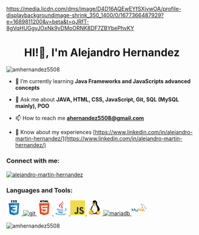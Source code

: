 <img>https://media.licdn.com/dms/image/D4D16AQEwEYfSXjvwOA/profile-displaybackgroundimage-shrink_350_1400/0/1677366487929?e=1689811200&v=beta&t=qJRfT-8gVqHUGgyJOxNk9vDMoORNK8DF7ZBYbePhvKY</img>

<h1 align="center">HI!👋, I'm Alejandro Hernandez</h1>

<p align="left"> <img src="https://komarev.com/ghpvc/?username=amhernandez5508&label=Profile%20views&color=ff00ff&style=flat" alt="amhernandez5508" /> </p>


- 🌱 I’m currently learning **Java Frameworks and JavaScripts advanced concepts**

- 💬 Ask me about **JAVA, HTML, CSS, JavaScript, Git, SQL (MySQL mainly), POO**

- 📫 How to reach me **ahernandez5508@gmail.com**

- 📄 Know about my experiences [https://www.linkedin.com/in/alejandro-martin-hernandez/](https://www.linkedin.com/in/alejandro-martin-hernandez/)

<h3 align="left">Connect with me:</h3>
<p align="left">
<a href="https://linkedin.com/in/alejandro-martin-hernandez" target="blank"><img align="center" src="https://raw.githubusercontent.com/rahuldkjain/github-profile-readme-generator/master/src/images/icons/Social/linked-in-alt.svg" alt="alejandro-martin-hernandez" height="30" width="40" /></a>
</p>

<h3 align="left">Languages and Tools:</h3>
<p align="left"> <a href="https://www.w3schools.com/css/" target="_blank" rel="noreferrer"> <img src="https://raw.githubusercontent.com/devicons/devicon/master/icons/css3/css3-original-wordmark.svg" alt="css3" width="40" height="40"/> </a> <a href="https://git-scm.com/" target="_blank" rel="noreferrer"> <img src="https://www.vectorlogo.zone/logos/git-scm/git-scm-icon.svg" alt="git" width="40" height="40"/> </a> <a href="https://www.w3.org/html/" target="_blank" rel="noreferrer"> <img src="https://raw.githubusercontent.com/devicons/devicon/master/icons/html5/html5-original-wordmark.svg" alt="html5" width="40" height="40"/> </a> <a href="https://www.java.com" target="_blank" rel="noreferrer"> <img src="https://raw.githubusercontent.com/devicons/devicon/master/icons/java/java-original.svg" alt="java" width="40" height="40"/> </a> <a href="https://developer.mozilla.org/en-US/docs/Web/JavaScript" target="_blank" rel="noreferrer"> <img src="https://raw.githubusercontent.com/devicons/devicon/master/icons/javascript/javascript-original.svg" alt="javascript" width="40" height="40"/> </a> <a href="https://www.linux.org/" target="_blank" rel="noreferrer"> <img src="https://raw.githubusercontent.com/devicons/devicon/master/icons/linux/linux-original.svg" alt="linux" width="40" height="40"/> </a> <a href="https://mariadb.org/" target="_blank" rel="noreferrer"> <img src="https://www.vectorlogo.zone/logos/mariadb/mariadb-icon.svg" alt="mariadb" width="40" height="40"/> </a> <a href="https://www.mysql.com/" target="_blank" rel="noreferrer"> <img src="https://raw.githubusercontent.com/devicons/devicon/master/icons/mysql/mysql-original-wordmark.svg" alt="mysql" width="40" height="40"/> </a> </p>

<p><img align="center" src="https://github-readme-stats.vercel.app/api/top-langs?username=amhernandez5508&show_icons=true&locale=en&layout=compact" alt="amhernandez5508" /></p>
